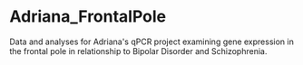 # Adriana_FrontalPole
Data and analyses for Adriana's qPCR project examining gene expression in the frontal pole in relationship to Bipolar Disorder and Schizophrenia.
